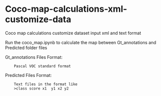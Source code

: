 # Coco-map-calculations-xml-customize-data
Coco map calculations customize dataset input xml and text format

Run the coco_map.ipynb to calculate the map between Gt_annotations and Predicted folder files


Gt_annotations Files Format: 
        
        Pascal VOC standard format

Predicted Files Format: 

        Text files in the format like
        >class score x1  y1 x2 y2

